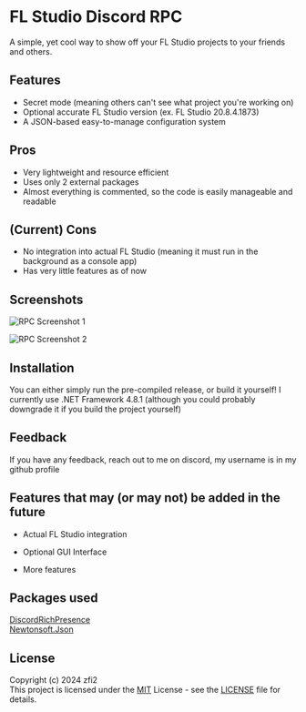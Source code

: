# FL Studio Discord RPC

A simple, yet cool way to show off your FL Studio projects to your friends and others.


## Features

- Secret mode (meaning others can't see what project you're working on)
- Optional accurate FL Studio version (ex. FL Studio 20.8.4.1873)
- A JSON-based easy-to-manage configuration system

## Pros
- Very lightweight and resource efficient
- Uses only 2 external packages
- Almost everything is commented, so the code is easily manageable and readable

## (Current) Cons
- No integration into actual FL Studio (meaning it must run in the background as a console app)
- Has very little features as of now

## Screenshots

![RPC Screenshot 1](https://i.imgur.com/CXTsgQ7.png)

![RPC Screenshot 2](https://i.imgur.com/NNqNfgG.png)

## Installation

You can either simply run the pre-compiled release, or build it yourself! I currently use .NET Framework 4.8.1 (although you could probably downgrade it if you build the project yourself)
## Feedback

If you have any feedback, reach out to me on discord, my username is in my github profile


## Features that may (or may not) be added in the future

- Actual FL Studio integration

- Optional GUI Interface

- More features



## Packages used

[DiscordRichPresence](https://github.com/Lachee/discord-rpc-csharp)\
[Newtonsoft.Json](https://github.com/JamesNK/Newtonsoft.Json)



## License

Copyright (c) 2024 zfi2\
This project is licensed under the [MIT](https://opensource.org/license/mit/) License - see the [LICENSE](LICENSE) file for details.
